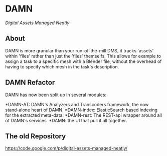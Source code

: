 DAMN
====

*Digital Assets Managed Neatly*

About
-----
DAMN is more granular than your run-of-the-mill DMS, it tracks 'assets' within 'files' rather than just the 'files' themselfs. This allows for example to assign a task to a specific mesh with a Blender file, without the overhead of having to specify which mesh in the task's description.

DAMN Refactor
-------------
DAMN has now been split up in several modules:

*DAMN-AT: DAMN's Analyzers and Transcoders framework, the now stand-alone heart of DAMN.
*DAMN-index: ElasticSearch based indexing for the extracted meta-data.
*DAMN-rest: The REST-api wrapper around all of DAMN's services.
*DAMN: the UI that pull it all together.



The old Repository
------------------
https://code.google.com/p/digital-assets-managed-neatly/
